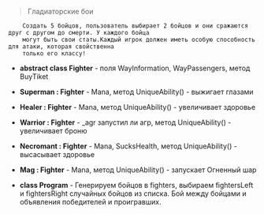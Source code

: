 ﻿> Гладиаторские бои

        Создать 5 бойцов, пользователь выбирает 2 бойцов и они сражаются друг с другом до смерти. У каждого бойца
        могут быть свои статы.Каждый игрок должен иметь особую способность для атаки, которая свойственна
        только его классу!

* **abstract class Fighter** - поля WayInformation, WayPassengers, метод BuyTiket

* **Superman : Fighter** - Mana, метод UniqueAbility() - выжигает глазами

* **Healer : Fighter** - Mana, метод UniqueAbility() - увеличивает здоровье

* **Warrior : Fighter** - _agr запустил ли агр, метод UniqueAbility() - увеличивает броню

* **Necromant : Fighter** - Mana, SucksHealth, метод UniqueAbility() - высасывает здоровье

* **Mag : Fighter** - Mana, метод UniqueAbility() - запускает Огненный шар

* **class Program** - Генерируем бойцов в fighters, выбираем fightersLeft и fightersRight случайных бойцов из списка.
Бой между бойцами и объявления победителей и проигравших.



